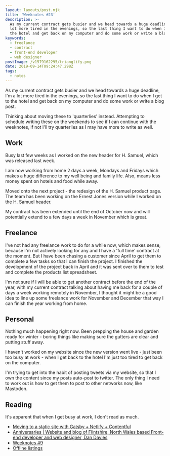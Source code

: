 ```yaml
---
layout: layouts/post.njk
title: 'Weeknotes #23'
description: >-
  As my current contract gets busier and we head towards a huge deadline, I'm a
  lot more tired in the evenings, so the last thing I want to do when I get to
  the hotel and get back on my computer and do some work or write a blog post.
keywords:
  - freelance
  - contract
  - front-end developer
  - web designer
postImage: /v1579162295/trianglify.png
date: 2019-09-14T09:24:47.298Z
tags:
  - notes
---
```

As my current contract gets busier and we head towards a huge deadline, I'm a lot more tired in the evenings, so the last thing I want to do when I get to the hotel and get back on my computer and do some work or write a blog post.

Thinking about moving these to 'quarterlies' instead. Attempting to schedule writing these on the weekends to see if I can continue with the weeknotes, if not I'll try quarterlies as I may have more to write as well.

## Work
Busy last few weeks as I worked on the new header for H. Samuel, which was released last week.

I am now working from home 2 days a week, Mondays and Fridays which makes a huge difference to my well being and family life. Also, means less money spent on hotels and food while away.

Moved onto the next project - the redesign of the H. Samuel product page. The team has been working on the Ernest Jones version while I worked on the H. Samuel header.

My contract has been extended until the end of October now and will potentially extend to a few days a week in November which is great.


## Freelance
I've not had any freelance work to do for a while now, which makes sense, because I'm not actively looking for any and I have a 'full time' contract at the moment. But I have been chasing a customer since April to get them to complete a few tasks so that I can finish the project. I finished the development of the project back in April and it was sent over to them to test and complete the products list spreadsheet.

I'm not sure if I will be able to get another contract before the end of the year, with my current contract talking about having me back for a couple of days a week working remotely in November, I thought it might be a good idea to line up some freelance work for November and December that way I can finish the year working from home.


## Personal
Nothing much happening right now. Been prepping the house and garden ready for winter - boring things like making sure the gutters are clear and putting stuff away.

I haven't worked on my website since the new version went live - just been too busy at work - when I get back to the hotel I'm just too tired to get back on the computer.

I'm trying to get into the habit of posting tweets via my website, so that I own the content since my posts auto-post to twitter. The only thing I need to work out is how to get them to post to other networks now, like Mastodon.


## Reading
It's apparent that when I get busy at work, I don't read as much.

- [Moving to a static site with Gatsby + Netlify + Contentful](https://flexport.engineering/moving-to-a-static-site-with-gatsby-netlify-contentful-51125d443231 "Moving to a static site with Gatsby + Netlify + Contentful")
- [Anniversaries | Website and blog of Flintshire, North Wales based Front-end developer and web designer, Dan Davies](https://www.dan-davies.co.uk/anniversaries "Anniversaries | Website and blog of Flintshire, North Wales based Front-end developer and web designer, Dan Davies")
- [Weeknotes #9](https://daverupert.com/2019/09/weeknotes-9/ "Weeknotes #9")
- [Offline listings](https://remysharp.com/2019/09/05/offline-listings "Offline listings")
